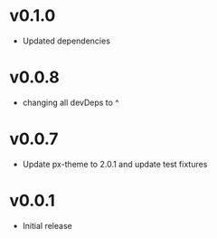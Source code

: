 v0.1.0
==================
* Updated dependencies

v0.0.8
==================
* changing all devDeps to ^

v0.0.7
==================
* Update px-theme to 2.0.1 and update test fixtures

v0.0.1
==================
* Initial release
